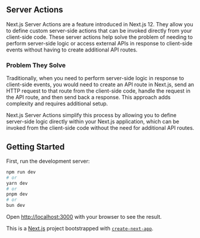 ## Server Actions
Next.js Server Actions are a feature introduced in Next.js 12. They allow you to define custom server-side actions that can be invoked directly from your client-side code. These server actions help solve the problem of needing to perform server-side logic or access external APIs in response to client-side events without having to create additional API routes.

### Problem They Solve
Traditionally, when you need to perform server-side logic in response to client-side events, you would need to create an API route in Next.js, send an HTTP request to that route from the client-side code, handle the request in the API route, and then send back a response. This approach adds complexity and requires additional setup.

Next.js Server Actions simplify this process by allowing you to define server-side logic directly within your Next.js application, which can be invoked from the client-side code without the need for additional API routes.


## Getting Started

First, run the development server:

```bash
npm run dev
# or
yarn dev
# or
pnpm dev
# or
bun dev
```

Open [http://localhost:3000](http://localhost:3000) with your browser to see the result.

This is a [Next.js](https://nextjs.org/) project bootstrapped with [`create-next-app`](https://github.com/vercel/next.js/tree/canary/packages/create-next-app).